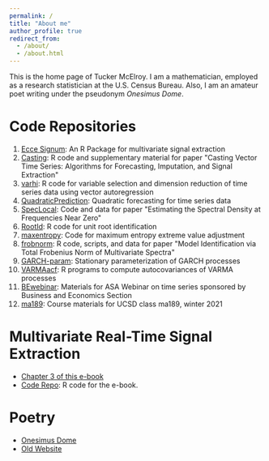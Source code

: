 ```yaml
---
permalink: /
title: "About me"
author_profile: true
redirect_from: 
  - /about/
  - /about.html
---
```


This is the home page of Tucker McElroy. I am a mathematician, employed as a research statistician at the U.S. Census Bureau.  Also, I am an amateur poet writing under the pseudonym *Onesimus Dome*. 

# Code Repositories
1. [Ecce Signum](https://github.com/tuckermcelroy/sigex): An R Package for multivariate signal extraction
2. [Casting](https://github.com/tuckermcelroy/Casting): R code and supplementary material for paper "Casting Vector Time Series: Algorithms for Forecasting, Imputation, and Signal Extraction"
3. [varhi](https://github.com/tuckermcelroy/varhi): R code for variable selection and dimension reduction of time series data using vector autoregression
4. [QuadraticPrediction](https://github.com/tuckermcelroy/QuadraticPrediction): Quadratic forecasting for time series data
5. [SpecLocal](https://github.com/tuckermcelroy/SpecLocal): Code and data for paper "Estimating the Spectral Density at Frequencies Near Zero"
7. [RootId](https://github.com/tuckermcelroy/RootId): R code for unit root identification
8. [maxentropy](https://github.com/tuckermcelroy/maxentropy): Code for maximum entropy extreme value adjustment
9. [frobnorm](https://github.com/tuckermcelroy/frobnorm): R code, scripts, and data for paper "Model Identification via Total Frobenius Norm of Multivariate Spectra"
10. [GARCH-param](https://github.com/tuckermcelroy/GARCH-param): Stationary parameterization of GARCH processes
11. [VARMAacf](https://github.com/tuckermcelroy/VARMAacf): R programs to compute autocovariances of VARMA processes
12. [BEwebinar](https://github.com/tuckermcelroy/BEwebinar): Materials for ASA Webinar on time series sponsored by Business and Economics Section
13. [ma189](https://github.com/tuckermcelroy/ma189): Course materials for UCSD class ma189, winter 2021
    
 
# Multivariate Real-Time Signal Extraction
- [Chapter 3 of this e-book](basic.html)
- [Code Repo](https://github.com/tuckermcelroy/MDFA-code): R code for the e-book.

# Poetry
- [Onesimus Dome](poetry-main.md)
- [Old Website](http://onesimusdome.com)
